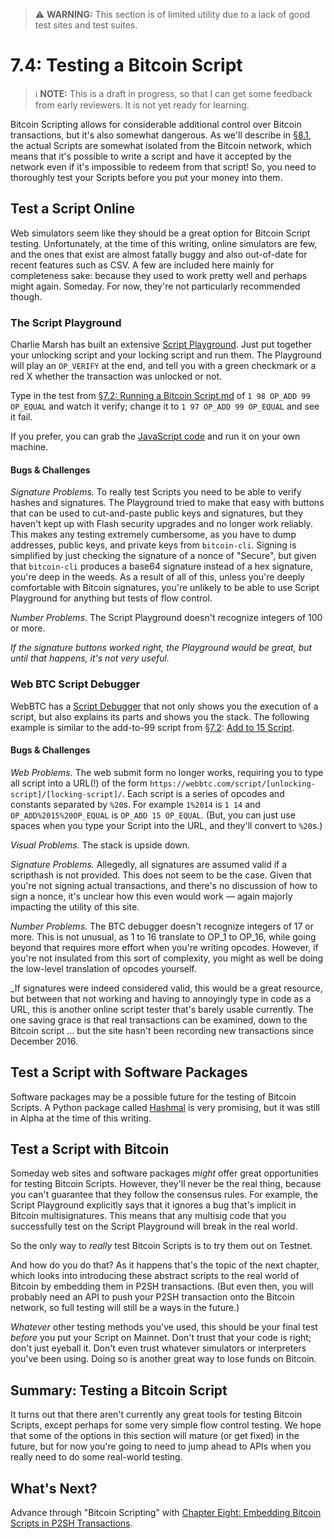 > :warning: **WARNING:** This section is of limited utility due to a lack of good test sites and test suites.

# 7.4: Testing a Bitcoin Script

> :information_source: **NOTE:** This is a draft in progress, so that I can get some feedback from early reviewers. It is not yet ready for learning.

Bitcoin Scripting allows for considerable additional control over Bitcoin transactions, but it's also somewhat dangerous. As we'll describe in [§8.1](08_1_Understanding_the_Foundation_of_P2SH.md), the actual Scripts are somewhat isolated from the Bitcoin network, which means that it's possible to write a script and have it accepted by the network even if it's impossible to redeem from that script! So, you need to thoroughly test your Scripts before you put your money into them.

## Test a Script Online

Web simulators seem like they should be a great option for Bitcoin Script testing. Unfortunately, at the time of this writing, online simulators are few, and the ones that exist are almost fatally buggy and also out-of-date for recent features such as CSV. A few are included here mainly for completeness sake: because they used to work pretty well and perhaps might again. Someday. For now, they're not particularly recommended though.

### The Script Playground

Charlie Marsh has built an extensive [Script Playground](http://www.crmarsh.com/script-playground/). Just put together your unlocking script and your locking script and run them. The Playground will play an `OP_VERIFY` at the end, and tell you with a green checkmark or a red X whether the transaction was unlocked or not.

Type in the test from [§7.2: Running a Bitcoin Script.md](07_2_Running_a_Bitcoin_Script.md) of `1 98 OP_ADD 99 OP_EQUAL` and watch it verify; change it to `1 97 OP_ADD 99 OP_EQUAL` and see it fail.

If you prefer, you can grab the [JavaScript code](https://github.com/crm416/script/) and run it on your own machine.

#### Bugs & Challenges

_Signature Problems._ To really test Scripts you need to be able to verify hashes and signatures. The Playground tried to make that easy with buttons that can be used to cut-and-paste public keys and signatures, but they haven't kept up with Flash security upgrades and no longer work reliably. This makes any testing extremely cumbersome, as you have to dump addresses, public keys, and private keys from `bitcoin-cli`. Signing is simplified by just checking the signature of a nonce of "Secure", but given that `bitcoin-cli` produces a base64 signature instead of a hex signature, you're deep in the weeds. As a result of all of this, unless you're deeply comfortable with Bitcoin signatures, you're unlikely to be able to use Script Playground for anything but tests of flow control.

_Number Problems_. The Script Playground doesn't recognize integers of 100 or more.

_If the signature buttons worked right, the Playground would be great, but until that happens, it's not very useful._

### Web BTC Script Debugger

WebBTC has a [Script Debugger](https://webbtc.com/script) that not only shows you the execution of a script, but also explains its parts and shows you the stack. The following example is similar to the add-to-99 script from [§7.2](07_2_Running_a_Bitcoin_Script.md): [Add to 15 Script](https://webbtc.com/script/1%2014/OP_ADD%2015%20OP_EQUAL/).

#### Bugs & Challenges

_Web Problems._ The web submit form no longer works, requiring you to type all script into a URL(!) of the form `https://webbtc.com/script/[unlocking-script]/[locking-script]/`. Each script is a series of opcodes and constants separated by `%20`s. For example `1%2014` is `1 14` and `OP_ADD%2015%20OP_EQUAL` is `OP_ADD 15 OP_EQUAL`. (But, you can just use spaces when you type your Script into the URL, and they'll convert to `%20`s.)

_Visual Problems._ The stack is upside down.

_Signature Problems._ Allegedly, all signatures are assumed valid if a scripthash is not provided. This does not seem to be the case. Given that you're not signing actual transactions, and there's no discussion of how to sign a nonce, it's unclear how this even would work — again majorly impacting the utility of this site.

_Number Problems_. The BTC debugger doesn't recognize integers of 17 or more. This is not unusual, as 1 to 16 translate to OP_1 to OP_16, while going beyond that requires more effort when you're writing opcodes. However, if you're not insulated from this sort of complexity, you might as well be doing the low-level translation of opcodes yourself.

_If signatures were indeed considered valid, this would be a great resource, but between that not working and having to annoyingly type in code as a URL, this is another online script tester that's barely usable currently. The one saving grace is that real transactions can be examined, down to the Bitcoin script ... but the site hasn't been recording new transactions since December 2016.

## Test a Script with Software Packages

Software packages may be a possible future for the testing of Bitcoin Scripts. A Python package called [Hashmal](https://github.com/mazaclub/hashmal) is very promising, but it was still in Alpha at the time of this writing. 

## Test a Script with Bitcoin

Someday web sites and software packages _might_ offer great opportunities for testing Bitcoin Scripts. However, they'll never be the real thing, because you can't guarantee that they follow the consensus rules. For example, the Script Playground explicitly says that it ignores a bug that's implicit in Bitcoin multisignatures. This means that any multisig code that you successfully test on the Script Playground will break in the real world.

So the only way to _really_ test Bitcoin Scripts is to try them out on Testnet. 

And how do you do that? As it happens that's the topic of the next chapter, which looks into introducing these abstract scripts to the real world of Bitcoin by embedding them in P2SH transactions. (But even then, you will probably need an API to push your P2SH transaction onto the Bitcoin network, so full testing will still be a ways in the future.)

_Whatever_ other testing methods you've used, this should be your final test _before_ you put your Script on Mainnet. Don't trust that your code is right; don't just eyeball it. Don't even trust whatever simulators or interpreters you've been using. Doing so is another great way to lose funds on Bitcoin.

## Summary: Testing a Bitcoin Script

It turns out that there aren't currently any great tools for testing Bitcoin Scripts, except perhaps for some very simple flow control testing. We hope that some of the options in this section will mature (or get fixed) in the future, but for now you're going to need to jump ahead to APIs when you really need to do some real-world testing.

## What's Next?

Advance through "Bitcoin Scripting" with [Chapter Eight: Embedding Bitcoin Scripts in P2SH Transactions](08_0_Embedding_Bitcoin_Scripts_in_P2SH_Transactions.md).
